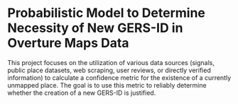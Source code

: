# Probabilistic Model to Determine Necessity of New GERS-ID in Overture Maps Data
This project focuses on the utilization of various data sources (signals, public place datasets, web scraping, user reviews, or directly verified information) to calculate a confidence metric for the existence of a currently unmapped place. The goal is to use this metric to reliably determine whether the creation of a new GERS-ID is justified.
